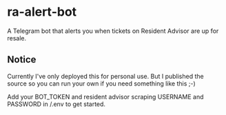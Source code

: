 # ra-alert-bot

A Telegram bot that alerts you when tickets on Resident Advisor are up for
resale.

## Notice

Currently I've only deployed this for personal use. But I published the source
so you can run your own if you need something like this ;-)

Add your BOT_TOKEN and resident advisor scraping USERNAME and PASSWORD in /.env to get started.

